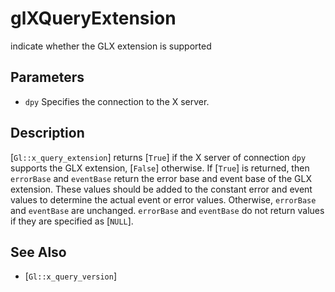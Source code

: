 # glXQueryExtension
indicate whether the GLX extension is supported

## Parameters
- `dpy`
  Specifies the connection to the X server.

## Description
[`Gl::x_query_extension`] returns [`True`] if the X server of
  connection `dpy` supports the GLX extension, [`False`] otherwise. If
  [`True`] is returned, then `errorBase` and `eventBase` return the
  error base and event base of the GLX extension. These values should be
  added to the constant error and event values to determine the actual
  event or error values. Otherwise, `errorBase` and `eventBase` are
  unchanged.
`errorBase` and `eventBase` do not return values if they are specified
  as [`NULL`].

## See Also
- [`Gl::x_query_version`]
